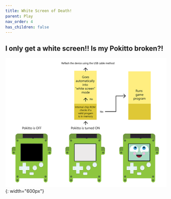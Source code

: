 ```yaml
---
title: White Screen of Death!
parent: Play
nav_order: 4
has_children: false
---
```



## I only get a white screen!! Is my Pokitto broken?!


![Image](pokitto_whitescreen.png){: width="600px"}
</p>
